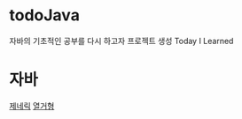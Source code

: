 # todoJava
자바의 기초적인 공부를 다시 하고자 프로젝트 생성 
Today I Learned

# 자바
[제네릭](https://github.com/hichoong/todoJava/blob/master/src/main/java/generic.md) 
[열거형](https://github.com/hichoong/todoJava/blob/master/src/main/java/enum.md)
